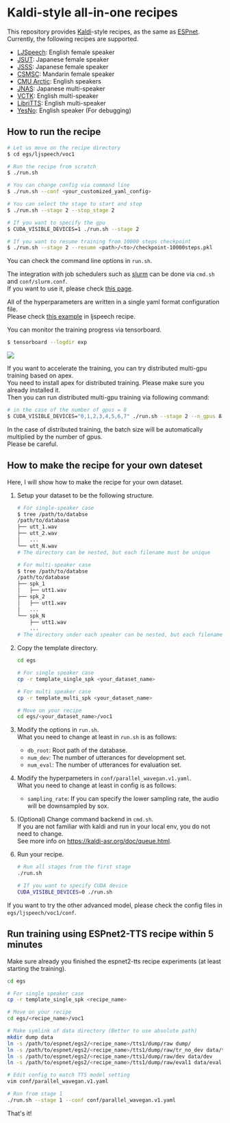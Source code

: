 # Kaldi-style all-in-one recipes

This repository provides [Kaldi](https://github.com/kaldi-asr/kaldi)-style recipes, as the same as [ESPnet](https://github.com/espnet/espnet).  
Currently, the following recipes are supported.

- [LJSpeech](https://keithito.com/LJ-Speech-Dataset/): English female speaker
- [JSUT](https://sites.google.com/site/shinnosuketakamichi/publication/jsut): Japanese female speaker
- [JSSS](https://sites.google.com/site/shinnosuketakamichi/research-topics/jsss_corpus): Japanese female speaker
- [CSMSC](https://www.data-baker.com/open_source.html): Mandarin female speaker
- [CMU Arctic](http://www.festvox.org/cmu_arctic/): English speakers
- [JNAS](http://research.nii.ac.jp/src/en/JNAS.html): Japanese multi-speaker
- [VCTK](https://homepages.inf.ed.ac.uk/jyamagis/page3/page58/page58.html): English multi-speaker
- [LibriTTS](https://arxiv.org/abs/1904.02882): English multi-speaker
- [YesNo](https://arxiv.org/abs/1904.02882): English speaker (For debugging)


## How to run the recipe

```bash
# Let us move on the recipe directory
$ cd egs/ljspeech/voc1

# Run the recipe from scratch
$ ./run.sh

# You can change config via command line
$ ./run.sh --conf <your_customized_yaml_config>

# You can select the stage to start and stop
$ ./run.sh --stage 2 --stop_stage 2

# If you want to specify the gpu
$ CUDA_VISIBLE_DEVICES=1 ./run.sh --stage 2

# If you want to resume training from 10000 steps checkpoint
$ ./run.sh --stage 2 --resume <path>/<to>/checkpoint-10000steps.pkl
```

You can check the command line options in `run.sh`.

The integration with job schedulers such as [slurm](https://slurm.schedmd.com/documentation.html) can be done via `cmd.sh` and  `conf/slurm.conf`.  
If you want to use it, please check [this page](https://kaldi-asr.org/doc/queue.html).

All of the hyperparameters are written in a single yaml format configuration file.  
Please check [this example](https://github.com/kan-bayashi/ParallelWaveGAN/blob/master/egs/ljspeech/voc1/conf/parallel_wavegan.v1.yaml) in ljspeech recipe.

You can monitor the training progress via tensorboard.

```bash
$ tensorboard --logdir exp
```

![](https://user-images.githubusercontent.com/22779813/68100080-58bbc500-ff09-11e9-9945-c835186fd7c2.png)

If you want to accelerate the training, you can try distributed multi-gpu training based on apex.  
You need to install apex for distributed training. Please make sure you already installed it.  
Then you can run distributed multi-gpu training via following command:

```bash
# in the case of the number of gpus = 8
$ CUDA_VISIBLE_DEVICES="0,1,2,3,4,5,6,7" ./run.sh --stage 2 --n_gpus 8
```

In the case of distributed training, the batch size will be automatically multiplied by the number of gpus.  
Please be careful.

## How to make the recipe for your own dateset

Here, I will show how to make the recipe for your own dataset.

1. Setup your dataset to be the following structure.

    ```bash
    # For single-speaker case
    $ tree /path/to/databse
    /path/to/database
    ├── utt_1.wav
    ├── utt_2.wav
    │   ...
    └── utt_N.wav
    # The directory can be nested, but each filename must be unique

    # For multi-speaker case
    $ tree /path/to/databse
    /path/to/database
    ├── spk_1
    │   ├── utt1.wav
    ├── spk_2
    │   ├── utt1.wav
    │   ...
    └── spk_N
        ├── utt1.wav
        ...
    # The directory under each speaker can be nested, but each filename in each speaker directory must be unique
    ```

2. Copy the template directory.

    ```bash
    cd egs

    # For single speaker case
    cp -r template_single_spk <your_dataset_name>

    # For multi speaker case
    cp -r template_multi_spk <your_dataset_name>

    # Move on your recipe
    cd egs/<your_dataset_name>/voc1
    ```

3. Modify the options in `run.sh`.  
   What you need to change at least in `run.sh` is as follows:
   - `db_root`: Root path of the database.
   - `num_dev`: The number of utterances for development set.
   - `num_eval`: The number of utterances for evaluation set.

4. Modify the hyperpameters in `conf/parallel_wavegan.v1.yaml`.  
   What you need to change at least in config is as follows:
    - `sampling_rate`: If you can specify the lower sampling rate, the audio will be downsampled by sox.

5. (Optional) Change command backend in `cmd.sh`.  
   If you are not familiar with kaldi and run in your local env, you do not need to change.  
   See more info on https://kaldi-asr.org/doc/queue.html.

6. Run your recipe.

    ```bash
    # Run all stages from the first stage
    ./run.sh

    # If you want to specify CUDA device
    CUDA_VISIBLE_DEVICES=0 ./run.sh
    ```

If you want to try the other advanced model, please check the config files in `egs/ljspeech/voc1/conf`.

## Run training using ESPnet2-TTS recipe within 5 minutes

Make sure already you finished the espnet2-tts recipe experiments (at least starting the training).

```bash
cd egs

# For single speaker case
cp -r template_single_spk <recipe_name>

# Move on your recipe
cd egs/<recipe_name>/voc1

# Make symlink of data directory (Better to use absolute path)
mkdir dump data
ln -s /path/to/espnet/egs2/<recipe_name>/tts1/dump/raw dump/
ln -s /path/to/espnet/egs2/<recipe_name>/tts1/dump/raw/tr_no_dev data/train_nodev
ln -s /path/to/espnet/egs2/<recipe_name>/tts1/dump/raw/dev data/dev
ln -s /path/to/espnet/egs2/<recipe_name>/tts1/dump/raw/eval1 data/eval

# Edit config to match TTS model setting
vim conf/parallel_wavegan.v1.yaml

# Run from stage 1
./run.sh --stage 1 --conf conf/parallel_wavegan.v1.yaml
```

That's it!
